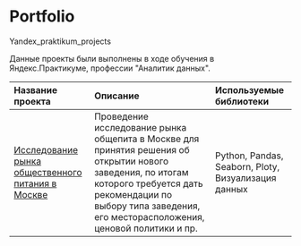 # Portfolio
Yandex_praktikum_projects


Данные проекты были выполнены в ходе обучения в Яндекс.Практикуме, профессии "Аналитик данных".

| Название проекта | Описание | Используемые библиотеки | 
| :---------------------- | :---------------------- | :---------------------- |
| [Исследование рынка общественного питания в Москве](catering_Moscow) | Проведение исследование рынка общепита в Москве для принятия решения об открытии нового заведения, по итогам которого требуется дать рекомендации по выбору типа заведения, его месторасположения, ценовой политики и пр. | Python, Pandas, Seaborn, Ploty, Визуализация данных |
